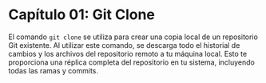 # Capítulo 01: Git Clone

El comando `git clone` se utiliza para crear una copia local de un repositorio Git existente. Al utilizar este comando, se descarga todo el historial de cambios y los archivos del repositorio remoto a tu máquina local. Esto te proporciona una réplica completa del repositorio en tu sistema, incluyendo todas las ramas y commits.